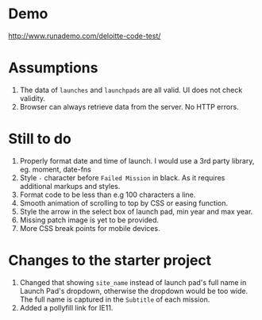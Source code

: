 # Demo

http://www.runademo.com/deloitte-code-test/

# Assumptions

1. The data of `launches` and `launchpads` are all valid. UI does not check validity.
2. Browser can always retrieve data from the server. No HTTP errors.

# Still to do

1. Properly format date and time of launch. I would use a 3rd party library, eg. moment, date-fns
2. Style `-` character before `Failed Mission` in black. As it requires additional markups and styles.
3. Format code to be less than e.g 100 characters a line.
4. Smooth animation of scrolling to top by CSS or easing function.
5. Style the arrow in the select box of launch pad, min year and max year.
6. Missing patch image is yet to be provided.
7. More CSS break points for mobile devices.

# Changes to the starter project

1. Changed that showing `site_name` instead of launch pad's full name in Launch Pad's dropdown, otherwise the dropdown would be too wide. The full name is captured in the `Subtitle` of each mission.
2. Added a pollyfill link for IE11.

